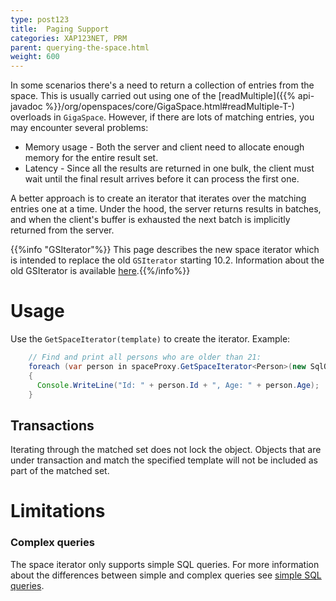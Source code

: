 ```yaml
---
type: post123
title:  Paging Support
categories: XAP123NET, PRM
parent: querying-the-space.html
weight: 600
---
```


 



In some scenarios there's a need to return a collection of entries from the space. This is usually carried out using one of the [readMultiple]({{% api-javadoc %}}/org/openspaces/core/GigaSpace.html#readMultiple-T-) overloads in `GigaSpace`. However, if there are lots of matching entries, you may encounter several problems:

* Memory usage - Both the server and client need to allocate enough memory for the entire result set.
* Latency - Since all the results are returned in one bulk, the client must wait until the final result arrives before it can process the first one.

A better approach is to create an iterator that iterates over the matching entries one at a time. Under the hood, the server returns results in batches, and when the client's buffer is exhausted the next batch is implicitly returned from the server.

{{%info "GSIterator"%}}
This page describes the new space iterator which is intended to replace the old `GSIterator` starting 10.2. Information about the old GSIterator is available [here](./query-paging-support-old.html).{{%/info%}}

# Usage


Use the `GetSpaceIterator(template)` to create the iterator. Example:


```java
    // Find and print all persons who are older than 21:
    foreach (var person in spaceProxy.GetSpaceIterator<Person>(new SqlQuery<Person>("Age > 21")))
    {
      Console.WriteLine("Id: " + person.Id + ", Age: " + person.Age);
    }
```



## Transactions

Iterating through the matched set does not lock the object. Objects that are under transaction and match the specified template will not be included as part of the matched set.

# Limitations

### Complex queries

The space iterator only supports simple SQL queries. For more information about the differences between simple and complex queries see [simple SQL queries](./query-sql.html#SimpleQueries).

